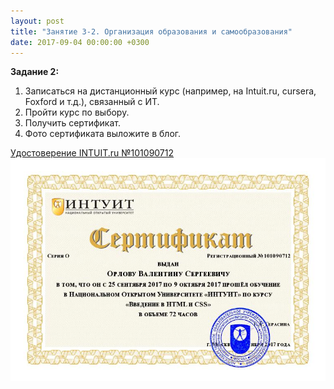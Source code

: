 ```yaml
---
layout: post
title: "Занятие 3-2. Организация образования и самообразования"
date: 2017-09-04 00:00:00 +0300
---
```


**Задание 2:**
1. Записаться на дистанционный курс (например, на Intuit.ru, cursera, Foxford и т.д.), связанный с ИТ.
2. Пройти  курс по выбору.
3. Получить сертификат.
4. Фото сертификата выложите в блог.

[Удостоверение INTUIT.ru №101090712](http://www.intuit.ru/verifydiplomas/101090712)
![Удостоверение INTUIT.ru №101090712](/Nekommerch-2-1090712-ORF.jpg)
